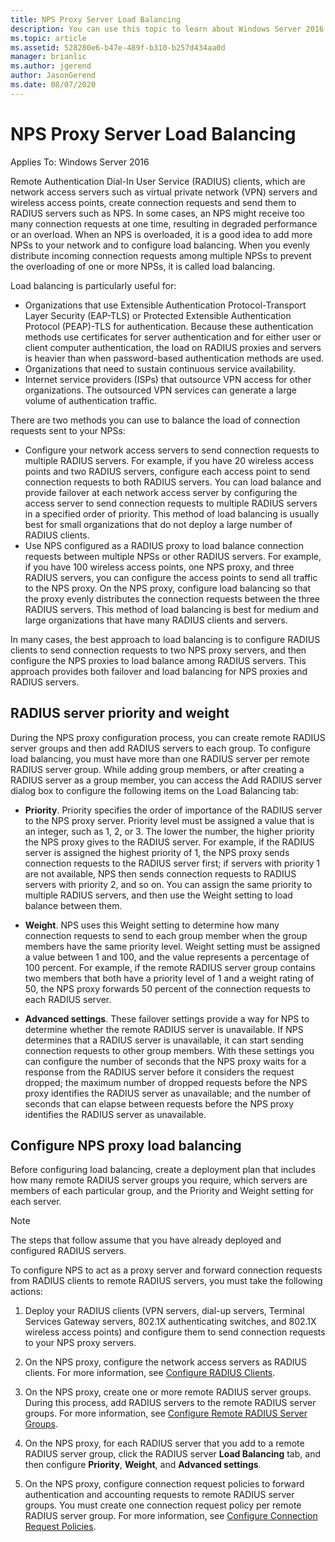 ```yaml
---
title: NPS Proxy Server Load Balancing
description: You can use this topic to learn about Windows Server 2016 and Windows 10 VPN features and functionality.
ms.topic: article
ms.assetid: 528280e6-b47e-489f-b310-b257d434aa0d
manager: brianlic
ms.author: jgerend
author: JasonGerend
ms.date: 08/07/2020
---
```


# NPS Proxy Server Load Balancing

Applies To: Windows Server 2016

Remote Authentication Dial-In User Service (RADIUS) clients, which are network access servers such as virtual private network (VPN) servers and wireless access points, create connection requests and send them to RADIUS servers such as NPS. In some cases, an NPS might receive too many connection requests at one time, resulting in degraded performance or an overload. When an NPS is overloaded, it is a good idea to add more NPSs to your network and to configure load balancing. When you evenly distribute incoming connection requests among multiple NPSs to prevent the overloading of one or more NPSs, it is called load balancing.

Load balancing is particularly useful for:

- Organizations that use Extensible Authentication Protocol-Transport Layer Security \(EAP-TLS\) or Protected Extensible Authentication Protocol \(PEAP\)-TLS for authentication. Because these authentication methods use certificates for server authentication and for either user or client computer authentication, the load on RADIUS proxies and servers is heavier than when password-based authentication methods are used.
- Organizations that need to sustain continuous service availability.
- Internet service providers \(ISPs\) that outsource VPN access for other organizations. The outsourced VPN services can generate a large volume of authentication traffic.

There are two methods you can use to balance the load of connection requests sent to your NPSs:

- Configure your network access servers to send connection requests to multiple RADIUS servers. For example, if you have 20 wireless access points and two RADIUS servers, configure each access point to send connection requests to both RADIUS servers. You can load balance and provide failover at each network access server by configuring the access server to send connection requests to multiple RADIUS servers in a specified order of priority. This method of load balancing is usually best for small organizations that do not deploy a large number of RADIUS clients.
- Use NPS configured as a RADIUS proxy to load balance connection requests between multiple NPSs or other RADIUS servers. For example, if you have 100 wireless access points, one NPS proxy, and three RADIUS servers, you can configure the access points to send all traffic to the NPS proxy. On the NPS proxy, configure load balancing so that the proxy evenly distributes the connection requests between the three RADIUS servers. This method of load balancing is best for medium and large organizations that have many RADIUS clients and servers.

In many cases, the best approach to load balancing is to configure RADIUS clients to send connection requests to two NPS proxy servers, and then configure the NPS proxies to load balance among RADIUS servers. This approach provides both failover and load balancing for NPS proxies and RADIUS servers.

## RADIUS server priority and weight

During the NPS proxy configuration process, you can create remote RADIUS server groups and then add RADIUS servers to each group. To configure load balancing, you must have more than one RADIUS server per remote RADIUS server group. While adding group members, or after creating a RADIUS server as a group member, you can access the Add RADIUS server dialog box to configure the following items on the Load Balancing tab:

- **Priority**. Priority specifies the order of importance of the RADIUS server to the NPS proxy server. Priority level must be assigned a value that is an integer, such as 1, 2, or 3. The lower the number, the higher priority the NPS proxy gives to the RADIUS server. For example, if the RADIUS server is assigned the highest priority of 1, the NPS proxy sends connection requests to the RADIUS server first; if servers with priority 1 are not available, NPS then sends connection requests to RADIUS servers with priority 2, and so on. You can assign the same priority to multiple RADIUS servers, and then use the Weight setting to load balance between them.

- **Weight**. NPS uses this Weight setting to determine how many connection requests to send to each group member when the group members have the same priority level. Weight setting must be assigned a value between 1 and 100, and the value represents a percentage of 100 percent. For example, if the remote RADIUS server group contains two members that both have a priority level of 1 and a weight rating of 50, the NPS proxy forwards 50 percent of the connection requests to each RADIUS server.

- **Advanced settings**. These failover settings provide a way for NPS to determine whether the remote RADIUS server is unavailable. If NPS determines that a RADIUS server is unavailable, it can start sending connection requests to other group members. With these settings you can configure the number of seconds that the NPS proxy waits for a response from the RADIUS server before it considers the request dropped; the maximum number of dropped requests before the NPS proxy identifies the RADIUS server as unavailable; and the number of seconds that can elapse between requests before the NPS proxy identifies the RADIUS server as unavailable.

## Configure NPS proxy load balancing

Before configuring load balancing, create a deployment plan that includes how many remote RADIUS server groups you require, which servers are members of each particular group, and the Priority and Weight setting for each server.

>[!NOTE]
>The steps that follow assume that you have already deployed and configured RADIUS servers.

To configure NPS to act as a proxy server and forward connection requests from RADIUS clients to remote RADIUS servers, you must take the following actions:

1. Deploy your RADIUS clients \(VPN servers, dial-up servers, Terminal Services Gateway servers, 802.1X authenticating switches, and 802.1X wireless access points\) and configure them to send connection requests to your NPS proxy servers.

2. On the NPS proxy, configure the network access servers as RADIUS clients. For more information, see [Configure RADIUS Clients](./nps-radius-clients-configure.md).

3. On the NPS proxy, create one or more remote RADIUS server groups. During this process, add RADIUS servers to the remote RADIUS server groups. For more information, see [Configure Remote RADIUS Server Groups](./nps-crp-rrsg-configure.md).

4. On the NPS proxy, for each RADIUS server that you add to a remote RADIUS server group, click the RADIUS server **Load Balancing** tab, and then configure **Priority**, **Weight**, and **Advanced settings**.

5. On the NPS proxy, configure connection request policies to forward authentication and accounting requests to remote RADIUS server groups. You must create one connection request policy per remote RADIUS server group. For more information, see [Configure Connection Request Policies](./nps-crp-configure.md).